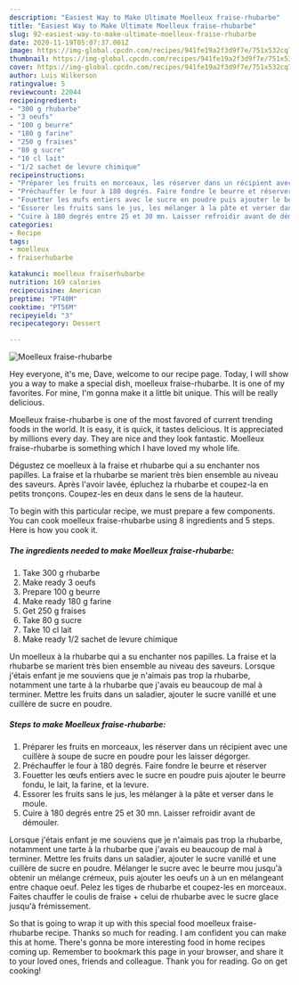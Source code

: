 ```yaml
---
description: "Easiest Way to Make Ultimate Moelleux fraise-rhubarbe"
title: "Easiest Way to Make Ultimate Moelleux fraise-rhubarbe"
slug: 92-easiest-way-to-make-ultimate-moelleux-fraise-rhubarbe
date: 2020-11-19T05:07:37.001Z
image: https://img-global.cpcdn.com/recipes/941fe19a2f3d9f7e/751x532cq70/moelleux-fraise-rhubarbe-photo-principale-de-la-recette.jpg
thumbnail: https://img-global.cpcdn.com/recipes/941fe19a2f3d9f7e/751x532cq70/moelleux-fraise-rhubarbe-photo-principale-de-la-recette.jpg
cover: https://img-global.cpcdn.com/recipes/941fe19a2f3d9f7e/751x532cq70/moelleux-fraise-rhubarbe-photo-principale-de-la-recette.jpg
author: Luis Wilkerson
ratingvalue: 5
reviewcount: 22044
recipeingredient:
- "300 g rhubarbe"
- "3 oeufs"
- "100 g beurre"
- "180 g farine"
- "250 g fraises"
- "80 g sucre"
- "10 cl lait"
- "1/2 sachet de levure chimique"
recipeinstructions:
- "Préparer les fruits en morceaux, les réserver dans un récipient avec une cuillère à soupe de sucre en poudre pour les laisser dégorger."
- "Préchauffer le four à 180 degrés. Faire fondre le beurre et réserver"
- "Fouetter les œufs entiers avec le sucre en poudre puis ajouter le beurre fondu, le lait, la farine, et la levure."
- "Essorer les fruits sans le jus, les mélanger à la pâte et verser dans le moule."
- "Cuire à 180 degrés entre 25 et 30 mn. Laisser refroidir avant de démouler."
categories:
- Recipe
tags:
- moelleux
- fraiserhubarbe

katakunci: moelleux fraiserhubarbe 
nutrition: 169 calories
recipecuisine: American
preptime: "PT40M"
cooktime: "PT56M"
recipeyield: "3"
recipecategory: Dessert

---
```



![Moelleux fraise-rhubarbe](https://img-global.cpcdn.com/recipes/941fe19a2f3d9f7e/751x532cq70/moelleux-fraise-rhubarbe-photo-principale-de-la-recette.jpg)

Hey everyone, it's me, Dave, welcome to our recipe page. Today, I will show you a way to make a special dish, moelleux fraise-rhubarbe. It is one of my favorites. For mine, I'm gonna make it a little bit unique. This will be really delicious.

Moelleux fraise-rhubarbe is one of the most favored of current trending foods in the world. It is easy, it is quick, it tastes delicious. It is appreciated by millions every day. They are nice and they look fantastic. Moelleux fraise-rhubarbe is something which I have loved my whole life.

Dégustez ce moelleux à la fraise et rhubarbe qui a su enchanter nos papilles. La fraise et la rhubarbe se marient très bien ensemble au niveau des saveurs. Après l&#39;avoir lavée, épluchez la rhubarbe et coupez-la en petits tronçons. Coupez-les en deux dans le sens de la hauteur.


To begin with this particular recipe, we must prepare a few components. You can cook moelleux fraise-rhubarbe using 8 ingredients and 5 steps. Here is how you cook it.

<!--inarticleads1-->

##### The ingredients needed to make Moelleux fraise-rhubarbe:

1. Take 300 g rhubarbe
1. Make ready 3 oeufs
1. Prepare 100 g beurre
1. Make ready 180 g farine
1. Get 250 g fraises
1. Take 80 g sucre
1. Take 10 cl lait
1. Make ready 1/2 sachet de levure chimique


Un moelleux à la rhubarbe qui a su enchanter nos papilles. La fraise et la rhubarbe se marient très bien ensemble au niveau des saveurs. Lorsque j&#39;étais enfant je me souviens que je n&#39;aimais pas trop la rhubarbe, notamment une tarte à la rhubarbe que j&#39;avais eu beaucoup de mal à terminer. Mettre les fruits dans un saladier, ajouter le sucre vanillé et une cuillère de sucre en poudre. 

<!--inarticleads2-->

##### Steps to make Moelleux fraise-rhubarbe:

1. Préparer les fruits en morceaux, les réserver dans un récipient avec une cuillère à soupe de sucre en poudre pour les laisser dégorger.
1. Préchauffer le four à 180 degrés. Faire fondre le beurre et réserver
1. Fouetter les œufs entiers avec le sucre en poudre puis ajouter le beurre fondu, le lait, la farine, et la levure.
1. Essorer les fruits sans le jus, les mélanger à la pâte et verser dans le moule.
1. Cuire à 180 degrés entre 25 et 30 mn. Laisser refroidir avant de démouler.


Lorsque j&#39;étais enfant je me souviens que je n&#39;aimais pas trop la rhubarbe, notamment une tarte à la rhubarbe que j&#39;avais eu beaucoup de mal à terminer. Mettre les fruits dans un saladier, ajouter le sucre vanillé et une cuillère de sucre en poudre. Mélanger le sucre avec le beurre mou jusqu&#39;à obtenir un mélange crémeux, puis ajouter les oeufs un à un en mélangeant entre chaque oeuf. Pelez les tiges de rhubarbe et coupez-les en morceaux. Faites chauffer le coulis de fraise + celui de rhubarbe avec le sucre glace jusqu&#39;à frémissement. 

So that is going to wrap it up with this special food moelleux fraise-rhubarbe recipe. Thanks so much for reading. I am confident you can make this at home. There's gonna be more interesting food in home recipes coming up. Remember to bookmark this page in your browser, and share it to your loved ones, friends and colleague. Thank you for reading. Go on get cooking!
